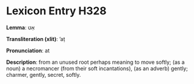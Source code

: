 # Lexicon Entry H328

**Lemma**: אַט

**Transliteration (xlit)**: ʼaṭ

**Pronunciation**: at

**Description**:
from an unused root perhaps meaning to move softly; (as a noun) a necromancer (from their soft incantations), (as an adverb) gently; charmer, gently, secret, softly.
